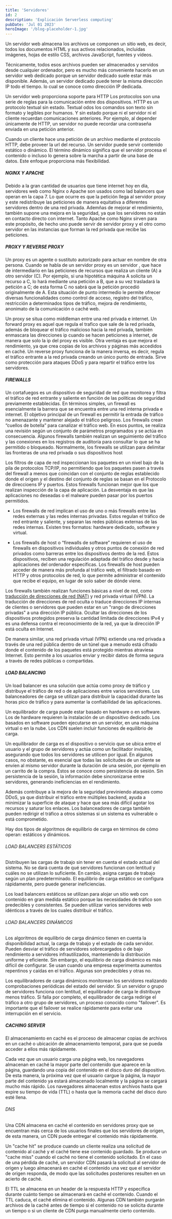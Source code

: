 ```yaml
---
title: 'Servidores'
id: 2
description: 'Explicación Serverless computing'
pubDate: 'Jul 01 2023'
heroImage: '/blog-placeholder-1.jpg'
---
```


Un servidor web almacena los archivos ue componen un sitio web, es decir, todos los documentos HTML y sus activos relacionados, incluidas imágenes, hojas de estilo CSS, archivos JavaScript, fuentes y vídeos.

Técnicamente, todos esos archivos pueden ser almacenados y servidos desde cualquier ordenador, pero es mucho más conveniente hacerlo en un servidor web dedicado porque un servidor dedicado suele estar más disponible. Además, un servidor dedicado puede tener la misma dirección IP todo el tiempo. lo cual se conoce como dirección IP dedicada. 

Un servidor web proporciona soporte para HTTP
Los protocolos son una serie de reglas para la comunicación entre dos dispositivos. HTTP es un protocolo textual sin estado. Textual odos los comandos son texto sin formato y legibles por humanos.
Y sin estado porque ni el servidor ni el cliente recuerdan comunicaciones anteriores. Por ejemplo, al depender únicamente de HTTP, un servidor no puede recordar una contraseña enviada en una petición anterior. 

Cuando un cliente hace una petición de un archivo mediante el protocolo HTTP, debe proveer la url del recurso. Un servidor puede servir contenido estático o dinámico. El término dinámico significa que el servidor procesa el contenido o incluso lo genera sobre la marcha a partir de una base de datos. Este enfoque proporciona más flexibilidad.

##### NGINX Y APACHE
Debido a la gran cantidad de usuarios que tiene internet hoy en día, servidores web como Nginx o Apache son usados como lad balancers que operan en la capa 7. Lo que ocurre es que la petición llega al servidor proxy y este redistribuye las peticiones de manera equitativa a diferentes servidores dentro de una red privada. Ademñas de mejorar el rendimiento, también supone una mejora en la seguridad, ya que los servidores no están en contacto directo con internet. Tanto Apache como Nginx sirven para este propósito, de hecho uno puede servir de servidor proxy y el otro como servidor en las instancias que forman la red privada que recibe las peticiones.

##### PROXY Y REVERSE PROXY
Un proxy es un agente o sustituto autorizado para actuar en nombre de otra persona. Cuando se habla de un servidor proxy es un servidor , que hace de intermediario en las peticiones de recursos que realiza un cliente (A) a otro servidor (C). Por ejemplo, si una hipotética máquina A solicita un recurso a C, lo hará mediante una petición a B, que a su vez trasladará la petición a C; de esta forma C no sabrá que la petición procedió originalmente de A. Esta situación de punto intermedio le permite ofrecer diversas funcionalidades como control de acceso, registro del tráfico, restricción a determinados tipos de tráfico, mejora de rendimiento, anonimato de la comunicación o caché web.

Un proxy se situa como middleman entre una red privada e internet. Un forward proxy es aquel que regula el trafico que sale de la red privada, además de bloquear el tráfico malicioso hacia la red privada, también enmascara las direcciones ip cuando se hacen peticiones a internet, de manera que solo la ip del proxy es visible. Otra ventaja es que mejora el rendimiento, ya que crea copias de los archivos y páginas más accedidos en caché. Un reverse proxy funciona de la manera inversa, es decir, regula el tráfico entrante a la red privada creando un único punto de entrada. Sirve como protección para ataques DDoS y para repartir el tráfico entre los servidores.

##### FIREWALLS
Un cortafuegos es un dispositivo de seguridad de red que monitorea y filtra el tráfico de red entrante y saliente en función de las políticas de seguridad previamente establecidas. En términos simples, un firewall es esencialmente la barrera que se encuentra entre una red interna privada e internet. El objetivo principal de un firewall es permitir la entrada de tráfico no amenazante y mantener alejado el tráfico peligroso. Los firewalls crean “cuellos de botella” para canalizar el tráfico web. En esos puntos, se realiza una revisión según un conjunto de parámetros programados y se actúa en consecuencia. Algunos firewalls también realizan un seguimiento del tráfico y las conexiones en los registros de auditoría para consultar lo que se ha permitido o bloqueado. Normalmente, los firewalls se utilizan para delimitar las fronteras de una red privada o sus dispositivos host

Los filtros de capa de red inspeccionan los paquetes en un nivel bajo de la pila de protocolos TCP/IP, no permitiendo que los paquetes pasen a través del firewall a menos que coincidan con el conjunto de reglas establecido donde el origen y el destino del conjunto de reglas se basan en el Protocolo de direccioens IP y puertos. Estos firewalls funcionan mejor que los que realizan inspección de la capa de aplicación. La desventaja es que las aplicaciones no deseadas o el malware pueden pasar por los puertos permitidos.

- Los firewalls de red implican el uso de uno o más firewalls entre las redes externas y las redes internas privadas. Estos regulan el tráfico de red entrante y saliente, y separan las redes públicas externas de las redes internas. Existen tres formatos: hardware dedicado, software y virtual.

- Los firewalls de host o “firewalls de software” requieren el uso de firewalls en dispositivos individuales y otros puntos de conexión de red privados como barreras entre los dispositivos dentro de la red. Estos dispositivos, reciben una regulación adaptada del tráfico desde y hacia aplicaciones del ordenador específicas. Los firewalls de host pueden acceder de manera más profunda al tráfico web, el filtrado basado en HTTP y otros protocolos de red, lo que permite administrar el contenido que recibe el equipo, en lugar de solo saber de dónde viene.

Los firewalls también realizan funciones básicas a nivel de red, como [traducción de direcciones de red (NAT)](/blog/web/redes) y red privada virtual (VPN). La traducción de direcciones de red oculta o traduce direcciones IP internas de clientes o servidores que pueden estar en un "rango de direcciones privadas" a una dirección IP pública. Ocultar las direcciones de los dispositivos protegidos preserva la cantidad limitada de direcciones IPv4 y es una defensa contra el reconocimiento de la red, ya que la dirección IP está oculta en Internet.

De manera similar, una red privada virtual (VPN) extiende una red privada a través de una red pública dentro de un túnel que a menudo está cifrado donde el contenido de los paquetes está protegido mientras atraviesa Internet. Esto permite a los usuarios enviar y recibir datos de forma segura a través de redes públicas o compartidas.

##### LOAD BALANCING
Un load balancer es una solución que actúa como proxy de tráfico y distribuye el tráfico de red o de aplicaciones entre varios servidores. Los balanceadores de carga se utilizan para distribuir la capacidad durante las horas pico de tráfico y para aumentar la confiabilidad de las aplicaciones. 

Un equilibrador de carga puede estar basado en hardware o en software. Los de hardware requieren la instalación de un dispositivo dedicado. Los basados ​​en software pueden ejecutarse en un servidor, en una máquina virtual o en la nube. Los CDN suelen incluir funciones de equilibrio de carga.

Un equilibrador de carga es el dispositivo o servicio que se ubica entre el usuario y el grupo de servidores y actúa como un facilitador invisible, asegurando que todos los servidores se utilicen por igual. En algunos casos, no obstante, es esencial que todas las solicitudes de un cliente se envíen al mismo servidor durante la duración de una sesión, por ejemplo en un carrito de la compra. Estos se conoce como persistencia de sesión. Sin persistencia de la sesión, la información debe sincronizarse entre servidores, generando ineficiencias en el rendimiento.

Además contribuye a la mejora de la seguridad previniendo ataques como DDoS, ya que distribuir el tráfico entre múltiples backend, ayuda a minimizar la superficie de ataque y hace que sea más difícil agotar los recursos y saturar los enlaces. Los balanceadores de carga también pueden redirigir el tráfico a otros sistemas si un sistema es vulnerable o está comprometido.

Hay dos tipos de algoritmos de equilibrio de carga en términos de cómo operan: estáticos y dinámicos. 

###### LOAD BALANCERS ESTÁTICOS
Distribuyen las cargas de trabajo sin tener en cuenta el estado actual del sistema. No se dará cuenta de qué servidores funcionan con lentitud y cuáles no se utilizan lo suficiente. En cambio, asigna cargas de trabajo según un plan predeterminado. El equilibrio de carga estático se configura rápidamente, pero puede generar ineficiencias. 

Los load balancers estáticos se utilizan para alojar un sitio web con contenido en gran medida estático porque las necesidades de tráfico son predecibles y consistentes. Se pueden utilizar varios servidores web idénticos a través de los cuales distribuir el tráfico. 


###### LOAD BALANCERS DINÁMICOS
Los algoritmos de equilibrio de carga dinámico tienen en cuenta la disponibilidad actual, la carga de trabajo y el estado de cada servidor. Pueden desviar el tráfico de servidores sobrecargados o de bajo rendimiento a servidores infrautilizados, manteniendo la distribución uniforme y eficiente. Sin embargo, el equilibrio de carga dinámico es más difícil de configurar. Se usan cuando una empresa experimenta aumentos repentinos y caídas en el tráfico. Algunas son predecibles y otras no. 

Los equilibradores de carga dinámicos monitorean los servidores realizando comprobaciones periódicas del estado del servidor. Si un servidor o grupo de servidores funciona con lentitud, el equilibrador de carga le distribuye menos tráfico. Si falla por completo, el equilibrador de carga redirige el tráfico a otro grupo de servidores, un proceso conocido como "failover". Es importante que el failover se realice rápidamente para evitar una interrupción en el servicio.

##### CACHING SERVER
El almacenamiento en caché es el proceso de almacenar copias de archivos en un caché o ubicación de almacenamiento temporal, para que se pueda acceder a ellos más rápidamente. 

Cada vez que un usuario carga una página web, los navegadores almacenan en caché la mayor parte del contenido que aparece en la página, guardando una copia del contenido en el disco duro del dispositivo. De esta manera, la próxima vez que el usuario cargue la página, la mayor parte del contenido ya estará almacenado localmente y la página se cargará mucho más rápido. Los navegadores almacenan estos archivos hasta que expire su tiempo de vida (TTL) o hasta que la memoria caché del disco duro esté llena.

###### DNS
Una CDN almacena en caché el contenido en servidores proxy que se encuentran más cerca de los usuarios finales que los servidores de origen, de esta manera, un CDN puede entregar el contenido más rápidamente.

Un "cache hit" se produce cuando un cliente realiza una solicitud de contenido al caché y el caché tiene ese contenido guardado. Se produce un "cache miss" cuando el caché no tiene el contenido solicitado. En el caso de una pérdida de caché, un servidor CDN pasará la solicitud al servidor de origen y luego almacenará en caché el contenido una vez que el servidor de origen responda, de modo que las solicitudes posteriores resulten en un acierto de caché.

El TTL se almacena en un header de la respuesta HTTP y especifica durante cuánto tiempo se almacenará en caché el contenido. Cuando el TTL caduca, el caché elimina el contenido. Algunas CDN también purgarán archivos de la caché antes de tiempo si el contenido no se solicita durante un tiempo o si un cliente de CDN purga manualmente cierto contenido.